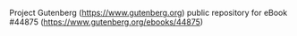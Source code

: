 Project Gutenberg (https://www.gutenberg.org) public repository for eBook #44875 (https://www.gutenberg.org/ebooks/44875)
